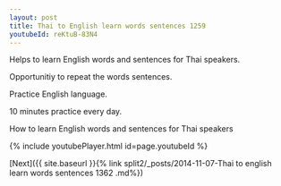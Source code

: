 ```yaml
---
layout: post
title: Thai to English learn words sentences 1259 
youtubeId: reKtuB-83N4
---
```

 
 
Helps to learn English words and sentences for Thai speakers.

Opportunitiy to repeat the words sentences. 

Practice English language. 
 
10 minutes practice every day. 
 
How to learn English words and sentences for Thai speakers 
 
{% include youtubePlayer.html id=page.youtubeId %}
 
 
[Next]({{ site.baseurl }}{% link  split2/_posts/2014-11-07-Thai to english learn words sentences 1362 .md%})
 
